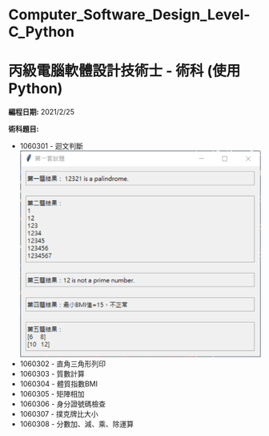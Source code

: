 # Computer_Software_Design_Level-C_Python

# 丙級電腦軟體設計技術士 - 術科 (使用 Python)

**編程日期:** 2021/2/25

**術科題目:**

* 1060301 - 迴文判斷 ![圖片替代文字](CSD_Level-C_1060301-5.png)
* 1060302 - 直角三角形列印
* 1060303 - 質數計算
* 1060304 - 體質指數BMI
* 1060305 - 矩陣相加
* 1060306 - 身分證號碼檢查
* 1060307 - 撲克牌比大小
* 1060308 - 分數加、減、乘、除運算
